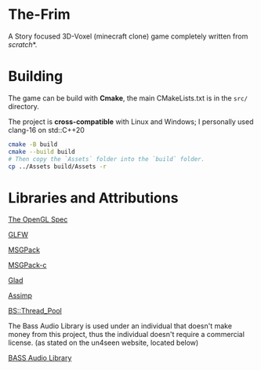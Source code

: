 # The-Frim

A Story focused 3D-Voxel (minecraft clone) game completely written from *scratch**.

# Building

The game can be build with **Cmake**, the main CMakeLists.txt is in the `src/` directory.

The project is **cross-compatible** with Linux and Windows; I personally used clang-16 on std::C++20

```bash
cmake -B build
cmake --build build
# Then copy the `Assets` folder into the `build` folder.
cp ../Assets build/Assets -r
```

# Libraries and Attributions

[The OpenGL Spec](https://www.opengl.org/)

[GLFW](https://www.glfw.org/)

[MSGPack](https://msgpack.org/index.html)

[MSGPack-c](https://github.com/msgpack/msgpack-c)

[Glad](https://github.com/Dav1dde/glad)

[Assimp](https://github.com/assimp/assimp)

[BS::Thread_Pool](https://github.com/bshoshany/thread-pool)

The Bass Audio Library is used under an individual that doesn't make money from this project, thus the individual doesn't require a commercial license. (as stated on the un4seen website, located below)

[BASS Audio Library](https://www.un4seen.com/)